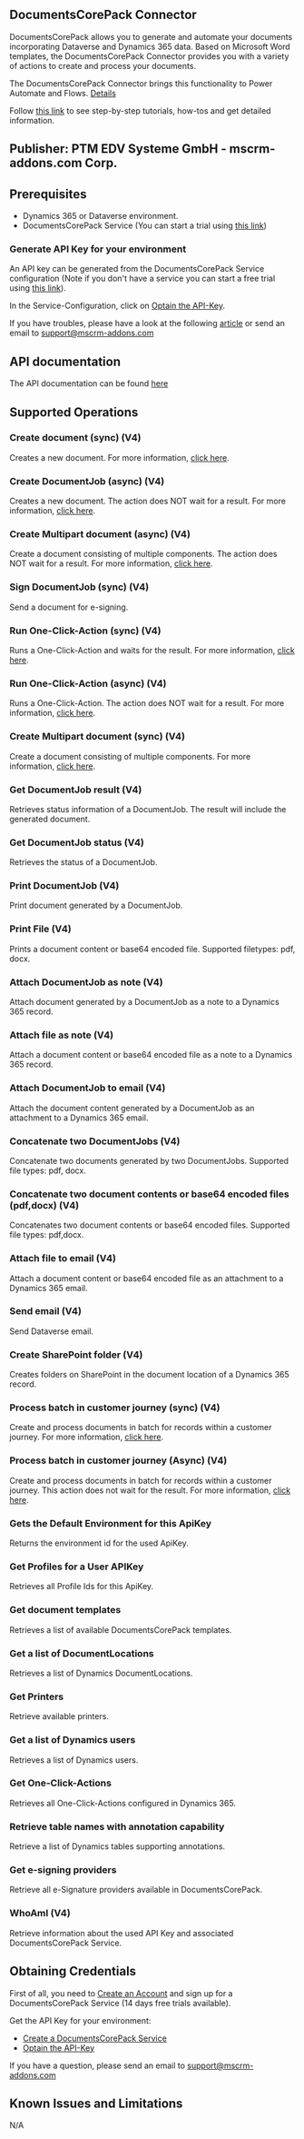 

## DocumentsCorePack Connector
DocumentsCorePack allows you to generate and automate your documents incorporating Dataverse and Dynamics 365 data. Based on Microsoft Word  templates, the DocumentsCorePack Connector provides you with a variety of actions to create and process your documents.

The DocumentsCorePack Connector brings this functionality to Power Automate and Flows.
[Details](https://short.mscrm-addons.com/documentscorepack) 

Follow [this link](https://short.mscrm-addons.com/dcpconnector) to see step-by-step tutorials, how-tos and get detailed information.

## Publisher: PTM EDV Systeme GmbH - mscrm-addons.com Corp.


## Prerequisites


- Dynamics 365 or Dataverse environment. 
- DocumentsCorePack Service (You can start a trial using [this link](https://short.mscrm-addons.com/dcptrial))

### Generate API Key for your environment
An API key can be generated from the DocumentsCorePack Service configuration (Note if you don't have a service you can start a free trial using [this link](https://www.mscrm-addons.com/trial)).

In the Service-Configuration, click on [Optain the API-Key](https://short.mscrm-addons.com/getapikeyimg).

If you have troubles, please have a look at the following [article](https://short.mscrm-addons.com/getapikey) or send an email to support@mscrm-addons.com 


## API documentation
The API documentation can be found [here](https://short.mscrm-addons.com/serviceconfigmanual)

## Supported Operations

### Create document (sync) (V4)
Creates a new document. For more information, [click here](https://short.mscrm-addons.com/createdocumentjob).

### Create DocumentJob (async) (V4)
Creates a new document. The action does NOT wait for a result. For more information, [click here](https://short.mscrm-addons.com/createdocumentjobasync).

### Create Multipart document (async) (V4)
Create a document consisting of multiple components. The action does NOT wait for a result. For more information, [click here](https://short.mscrm-addons.com/multipart).

### Sign DocumentJob (sync) (V4)
Send a document for e-signing.

### Run One-Click-Action (sync) (V4)
Runs a One-Click-Action and waits for the result. For more information, [click here](https://short.mscrm-addons.com/oca).

### Run One-Click-Action (async) (V4)
Runs a One-Click-Action. The action does NOT wait for a result. For more information, [click here](https://short.mscrm-addons.com/oca).

### Create Multipart document (sync) (V4)
Create a document consisting of multiple components. For more information, [click here](https://short.mscrm-addons.com/multipart).

### Get DocumentJob result (V4)
Retrieves status information of a DocumentJob. The result will include the generated document.

### Get DocumentJob status (V4)
Retrieves the status of a DocumentJob.

### Print DocumentJob (V4)
Print document generated by a DocumentJob.

### Print File (V4)
Prints a document content or base64 encoded file. Supported filetypes: pdf, docx.

### Attach DocumentJob as note (V4)
Attach document generated by a DocumentJob as a note to a Dynamics 365 record.

### Attach file as note (V4)
Attach a document content or base64 encoded file as a note to a Dynamics 365 record.

### Attach DocumentJob to email (V4)
Attach the document content generated by a DocumentJob as an attachment to a Dynamics 365 email.

### Concatenate two DocumentJobs (V4)
Concatenate two documents generated by two DocumentJobs. Supported file types: pdf, docx.

### Concatenate two document contents or base64 encoded files (pdf,docx) (V4)
Concatenates two document contents or base64 encoded files. Supported file types: pdf,docx.

### Attach file to email (V4)
Attach a document content or base64 encoded file as an attachment to a Dynamics 365 email.

### Send email (V4)
Send Dataverse email.

### Create SharePoint folder (V4)
Creates folders on SharePoint in the document location of a Dynamics 365 record.

### Process batch in customer journey (sync) (V4)
Create and process documents in batch for records within a customer journey. For more information, [click here](https://short.mscrm-addons.com/customerjourneybatches).

### Process batch in customer journey (Async) (V4)
Create and process documents in batch for records within a customer journey. This action does not wait for the result. For more information, [click here](https://short.mscrm-addons.com/customerjourneybatches).

### Gets the Default Environment for this ApiKey
Returns the environment id for the used ApiKey.

### Get Profiles for a User APIKey
Retrieves all Profile Ids for this ApiKey.

### Get document templates
Retrieves a list of available DocumentsCorePack templates.

### Get a list of DocumentLocations
Retrieves a list of Dynamics DocumentLocations.

### Get Printers
Retrieve available printers.

### Get a list of Dynamics users
Retrieves a list of Dynamics users.

### Get One-Click-Actions
Retrieves all One-Click-Actions configured in Dynamics 365.

### Retrieve table names with annotation capability
Retrieve a list of Dynamics tables supporting annotations.

### Get e-signing providers
Retrieve all e-Signature providers available in DocumentsCorePack.

### WhoAmI (V4)
Retrieve information about the used API Key and associated DocumentsCorePack Service.

## Obtaining Credentials

First of all, you need to [Create an Account](https://short.mscrm-addons.com/myaccount) 
and sign up for a DocumentsCorePack Service (14 days free trials available).

Get the API Key for your environment:
- [Create a DocumentsCorePack Service](https://short.mscrm-addons.com/serviceconfig)
- [Optain the API-Key](https://short.mscrm-addons.com/getapikeyimg)


If you have a question, please send an email to support@mscrm-addons.com

## Known Issues and Limitations
N/A
